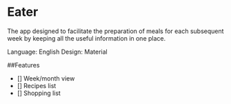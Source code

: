 # Eater

The app designed to facilitate the preparation of meals for each subsequent week by keeping all the useful information in one place.

Language: English
Design: Material

##Features
- [] Week/month view
- [] Recipes list
- [] Shopping list